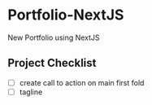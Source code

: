 # Portfolio-NextJS

New Portfolio using NextJS

## Project Checklist

- [ ] create call to action on main first fold
- [ ] tagline

